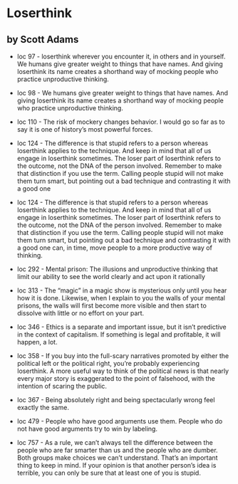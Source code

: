 
#  Loserthink

## by Scott Adams

 - loc 97 - loserthink wherever you encounter it, in others and in yourself. We humans give greater weight to things that have names. And giving loserthink its name creates a shorthand way of mocking people who practice unproductive thinking.

 - loc 98 - We humans give greater weight to things that have names. And giving loserthink its name creates a shorthand way of mocking people who practice unproductive thinking.

 - loc 110 - The risk of mockery changes behavior. I would go so far as to say it is one of history’s most powerful forces.

 - loc 124 - The difference is that stupid refers to a person whereas loserthink applies to the technique. And keep in mind that all of us engage in loserthink sometimes. The loser part of loserthink refers to the outcome, not the DNA of the person involved. Remember to make that distinction if you use the term. Calling people stupid will not make them turn smart, but pointing out a bad technique and contrasting it with a good one

 - loc 124 - The difference is that stupid refers to a person whereas loserthink applies to the technique. And keep in mind that all of us engage in loserthink sometimes. The loser part of loserthink refers to the outcome, not the DNA of the person involved. Remember to make that distinction if you use the term. Calling people stupid will not make them turn smart, but pointing out a bad technique and contrasting it with a good one can, in time, move people to a more productive way of thinking.

 - loc 292 - Mental prison: The illusions and unproductive thinking that limit our ability to see the world clearly and act upon it rationally

 - loc 313 - The “magic” in a magic show is mysterious only until you hear how it is done. Likewise, when I explain to you the walls of your mental prisons, the walls will first become more visible and then start to dissolve with little or no effort on your part.

 - loc 346 - Ethics is a separate and important issue, but it isn’t predictive in the context of capitalism. If something is legal and profitable, it will happen, a lot.

 - loc 358 - If you buy into the full-scary narratives promoted by either the political left or the political right, you’re probably experiencing loserthink. A more useful way to think of the political news is that nearly every major story is exaggerated to the point of falsehood, with the intention of scaring the public.

 - loc 367 - Being absolutely right and being spectacularly wrong feel exactly the same.

 - loc 479 - People who have good arguments use them. People who do not have good arguments try to win by labeling.

 - loc 757 - As a rule, we can’t always tell the difference between the people who are far smarter than us and the people who are dumber. Both groups make choices we can’t understand. That’s an important thing to keep in mind. If your opinion is that another person’s idea is terrible, you can only be sure that at least one of you is stupid.

